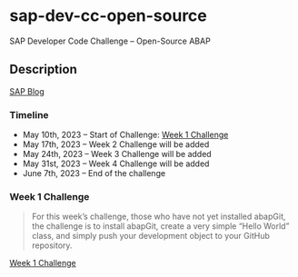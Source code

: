 # sap-dev-cc-open-source
SAP Developer Code Challenge – Open-Source ABAP 


## Description

[SAP Blog](https://blogs.sap.com/2023/05/10/sap-developer-code-challenge-open-source-abap/)

### Timeline

- May 10th, 2023 – Start of Challenge: [Week 1 Challenge](#week-1-challenge)
- May 17th, 2023 – Week 2 Challenge will be added
- May 24th, 2023 – Week 3 Challenge will be added
- May 31st, 2023 – Week 4 Challenge will be added
- June 7th, 2023 – End of the challenge

### Week 1 Challenge

>For this week’s challenge, those who have not yet installed abapGit, the challenge is to install abapGit, create a very simple “Hello World” class, and simply push your development object to your GitHub repository.  

[Week 1 Challenge](https://groups.community.sap.com/t5/application-development/sap-developer-code-challenge-open-source-abap-week-1/m-p/259306#M1284)